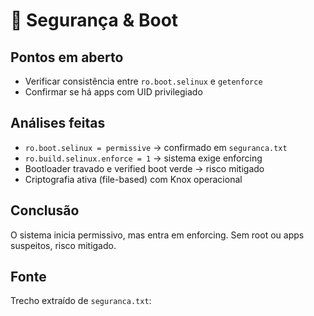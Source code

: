 # 🔐 Segurança & Boot

## Pontos em aberto
- Verificar consistência entre `ro.boot.selinux` e `getenforce`
- Confirmar se há apps com UID privilegiado

## Análises feitas
- `ro.boot.selinux = permissive` → confirmado em `seguranca.txt`
- `ro.build.selinux.enforce = 1` → sistema exige enforcing
- Bootloader travado e verified boot verde → risco mitigado
- Criptografia ativa (file-based) com Knox operacional

## Conclusão
O sistema inicia permissivo, mas entra em enforcing. Sem root ou apps suspeitos, risco mitigado.

## Fonte
Trecho extraído de `seguranca.txt`:
